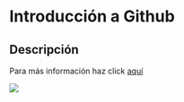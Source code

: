 # Introducción a Github
## Descripción
Para más información haz click  [aquí](https://github.com/remotuser1/Gitlocal "aquí")

![](https://upload.wikimedia.org/wikipedia/commons/thumb/7/73/Lion_waiting_in_Namibia.jpg/250px-Lion_waiting_in_Namibia.jpg)
